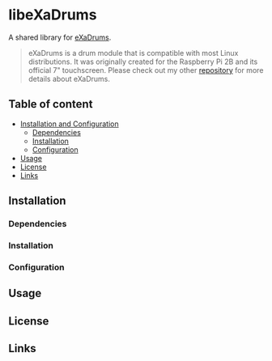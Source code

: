 # libeXaDrums
A shared library for <a href="https://github.com/SpintroniK/eXaDrums">eXaDrums</a>.

> eXaDrums is a drum module that is compatible with most Linux distributions. 
It was originally created for the Raspberry Pi 2B and its official 7" touchscreen. 
Please check out my other <a href="https://github.com/SpintroniK/eXaDrums">repository</a> for more details about eXaDrums.

## Table of content

- [Installation and Configuration](#installation)
    - [Dependencies](#dependencies)
    - [Installation](#installation)
    - [Configuration](#configuration)
- [Usage](#usage)
- [License](#license)
- [Links](#links)

## Installation

### Dependencies

### Installation

### Configuration

## Usage

## License

## Links
